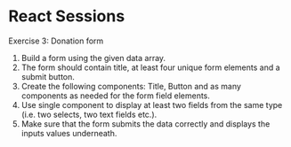 # React Sessions

Exercise 3: Donation form

1. Build a form using the given data array.
2. The form should contain title, at least four unique form elements and a submit button.
3. Create the following components: Title, Button and as many components as needed for the form field elements.
4. Use single component to display at least two fields from the same type (i.e. two selects, two text fields etc.).
5. Make sure that the form submits the data correctly and displays the inputs values underneath.
